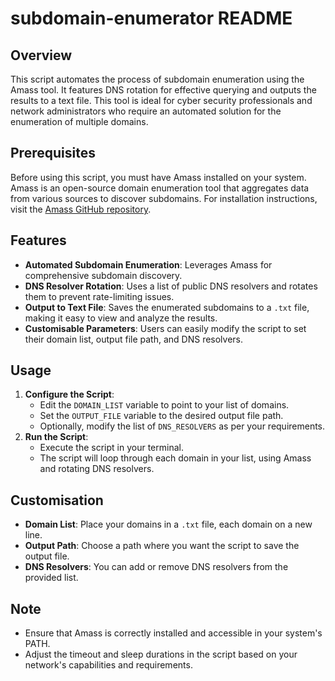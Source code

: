 # subdomain-enumerator README

## Overview
This script automates the process of subdomain enumeration using the Amass tool. It features DNS rotation for effective querying and outputs the results to a text file. This tool is ideal for cyber security professionals and network administrators who require an automated solution for the enumeration of multiple domains.

## Prerequisites
Before using this script, you must have Amass installed on your system. Amass is an open-source domain enumeration tool that aggregates data from various sources to discover subdomains. For installation instructions, visit the [Amass GitHub repository](https://github.com/OWASP/Amass).

## Features
- **Automated Subdomain Enumeration**: Leverages Amass for comprehensive subdomain discovery.
- **DNS Resolver Rotation**: Uses a list of public DNS resolvers and rotates them to prevent rate-limiting issues.
- **Output to Text File**: Saves the enumerated subdomains to a `.txt` file, making it easy to view and analyze the results.
- **Customisable Parameters**: Users can easily modify the script to set their domain list, output file path, and DNS resolvers.

## Usage
1. **Configure the Script**: 
   - Edit the `DOMAIN_LIST` variable to point to your list of domains.
   - Set the `OUTPUT_FILE` variable to the desired output file path.
   - Optionally, modify the list of `DNS_RESOLVERS` as per your requirements.
2. **Run the Script**: 
   - Execute the script in your terminal.
   - The script will loop through each domain in your list, using Amass and rotating DNS resolvers.

## Customisation
- **Domain List**: Place your domains in a `.txt` file, each domain on a new line.
- **Output Path**: Choose a path where you want the script to save the output file.
- **DNS Resolvers**: You can add or remove DNS resolvers from the provided list.

## Note
- Ensure that Amass is correctly installed and accessible in your system's PATH.
- Adjust the timeout and sleep durations in the script based on your network's capabilities and requirements.
